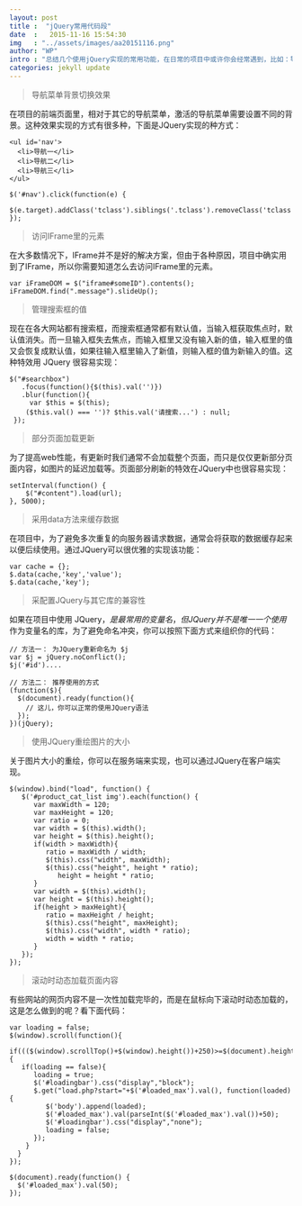 ```yaml
---
layout: post
title :  "jQuery常用代码段"
date  :   2015-11-16 15:54:30
img   : "../assets/images/aa20151116.png"
author: "WP"
intro : "总结几个使用jQuery实现的常用功能，在日常的项目中或许你会经常遇到，比如：导航菜单背景切换效果，访问IFrame里的元素，管理搜索框的值，部分页面加载更新...。"
categories: jekyll update
---
```


> 导航菜单背景切换效果

在项目的前端页面里，相对于其它的导航菜单，激活的导航菜单需要设置不同的背景。这种效果实现的方式有很多种，下面是JQuery实现的种方式：

	<ul id='nav'>
	  <li>导航一</li>
	  <li>导航二</li>
	  <li>导航三</li>
	</ul>
	
	$('#nav').click(function(e) {
		$(e.target).addClass('tclass').siblings('.tclass').removeClass('tclass');
	});
	
> 访问IFrame里的元素

在大多数情况下，IFrame并不是好的解决方案，但由于各种原因，项目中确实用到了IFrame，所以你需要知道怎么去访问IFrame里的元素。

	var iFrameDOM = $("iframe#someID").contents();
	iFrameDOM.find(".message").slideUp();
	
> 管理搜索框的值

现在在各大网站都有搜索框，而搜索框通常都有默认值，当输入框获取焦点时，默认值消失。而一旦输入框失去焦点，而输入框里又没有输入新的值，输入框里的值又会恢复成默认值，如果往输入框里输入了新值，则输入框的值为新输入的值。这种特效用 JQuery 很容易实现：

	$("#searchbox")
	   .focus(function(){$(this).val('')})
	   .blur(function(){
	     var $this = $(this);
	    ($this.val() === '')? $this.val('请搜索...') : null;
	 });
	 
> 部分页面加载更新
 
为了提高web性能，有更新时我们通常不会加载整个页面，而只是仅仅更新部分页面内容，如图片的延迟加载等。页面部分刷新的特效在JQuery中也很容易实现：

	setInterval(function() {
		$("#content").load(url);
	}, 5000);
	
> 采用data方法来缓存数据

在项目中，为了避免多次重复的向服务器请求数据，通常会将获取的数据缓存起来以便后续使用。通过JQuery可以很优雅的实现该功能：

	var cache = {};
	$.data(cache,'key','value');
	$.data(cache,'key');
	
> 采配置JQuery与其它库的兼容性

如果在项目中使用 JQuery，$是最常用的变量名，但JQuery并不是唯一一个使用$作为变量名的库，为了避免命名冲突，你可以按照下面方式来组织你的代码：

	// 方法一： 为JQuery重新命名为 $j
	var $j = jQuery.noConflict();
	$j('#id')....
	
	// 方法二： 推荐使用的方式
	(function($){
	  $(document).ready(function(){
	    // 这儿，你可以正常的使用JQuery语法
	  });
	})(jQuery);
	
> 使用JQuery重绘图片的大小

关于图片大小的重绘，你可以在服务端来实现，也可以通过JQuery在客户端实现。

	$(window).bind("load", function() {
	   $('#product_cat_list img').each(function() {
	      var maxWidth = 120;
	      var maxHeight = 120;
	      var ratio = 0;
	      var width = $(this).width();
	      var height = $(this).height();
	      if(width > maxWidth){
	         ratio = maxWidth / width;
	         $(this).css("width", maxWidth);
	         $(this).css("height", height * ratio);
	            height = height * ratio;
	      }
	      var width = $(this).width();
	      var height = $(this).height();
	      if(height > maxHeight){
	         ratio = maxHeight / height;
	         $(this).css("height", maxHeight);
	         $(this).css("width", width * ratio);
	         width = width * ratio;
	      }
	   });
	});
	
> 滚动时动态加载页面内容

有些网站的网页内容不是一次性加载完毕的，而是在鼠标向下滚动时动态加载的，这是怎么做到的呢？看下面代码：

	var loading = false;
	$(window).scroll(function(){
	 if((($(window).scrollTop()+$(window).height())+250)>=$(document).height()){
	   if(loading == false){
	      loading = true;
	      $('#loadingbar').css("display","block");
	      $.get("load.php?start="+$('#loaded_max').val(), function(loaded){
	         $('body').append(loaded);
	         $('#loaded_max').val(parseInt($('#loaded_max').val())+50);
	         $('#loadingbar').css("display","none");
	         loading = false;
	      });
	    }
	  }
	});
	
	$(document).ready(function() {
	  $('#loaded_max').val(50);
	});